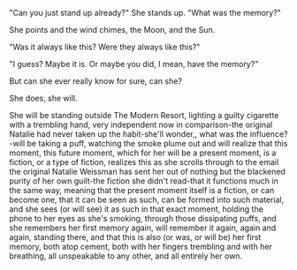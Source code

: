 "Can you just stand up already?" She stands up. "What was the memory?"

She points and the wind chimes, the Moon, and the Sun.

"Was it always like this? Were they always like this?"

"I guess? Maybe it is. Or maybe you did, I mean, have the memory?"

But can she ever really know for sure, can she?

She does, she will.

She will be standing outside The Modern Resort, lighting a guilty cigarette with a trembling hand, very independent now in comparison-the original Natalie had never taken up the habit-she'll wonder,, what was the influence?-will be taking a puff, watching the smoke plume out and will realize that this moment, this future moment, which for her will be a present moment, is a fiction, or a type of fiction, realizes this as she scrolls through to the email the original Natalie Weissman has sent her out of nothing but the blackened purity of her own guilt-the fiction she didn't read-that it functions much in the same way, meaning that the present moment itself is a fiction, or can become one, that it can be seen as such, can be formed into such material, and she sees (or will see) it as such in that exact moment, holding the phone to her eyes as she's smoking, through those dissipating puffs, and she remembers her first memory again, will remember it again, again and again, standing there, and that this is also (or was, or will be) her first memory, both atop cement, both with her fingers trembling and with her breathing, all unspeakable to any other, and all entirely her own.